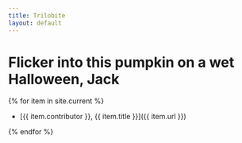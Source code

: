 ```yaml
---
title: Trilobite
layout: default
---
```


# Flicker into this pumpkin on a wet Halloween, Jack

{% for item in site.current %}
-   [{{ item.contributor }}, {{ item.title }}]({{ item.url }})

{% endfor %}
